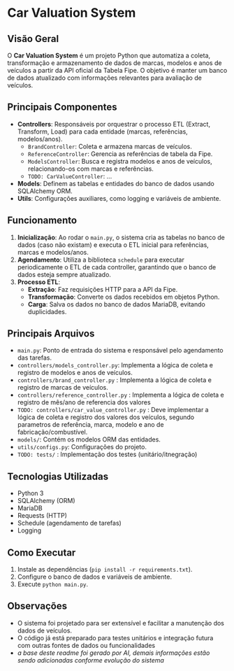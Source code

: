 # Car Valuation System

## Visão Geral

O **Car Valuation System** é um projeto Python que automatiza a coleta, transformação e armazenamento de dados de marcas, modelos e anos de veículos a partir da API oficial da Tabela Fipe. O objetivo é manter um banco de dados atualizado com informações relevantes para avaliação de veículos.

## Principais Componentes

- **Controllers**: Responsáveis por orquestrar o processo ETL (Extract, Transform, Load) para cada entidade (marcas, referências, modelos/anos).
  - `BrandController`: Coleta e armazena marcas de veículos.
  - `ReferenceController`: Gerencia as referências de tabela da Fipe.
  - `ModelsController`: Busca e registra modelos e anos de veículos, relacionando-os com marcas e referências.
  - `TODO: CarValueController`: ...
- **Models**: Definem as tabelas e entidades do banco de dados usando SQLAlchemy ORM.
- **Utils**: Configurações auxiliares, como logging e variáveis de ambiente.

## Funcionamento

1. **Inicialização**: Ao rodar o `main.py`, o sistema cria as tabelas no banco de dados (caso não existam) e executa o ETL inicial para referências, marcas e modelos/anos.
2. **Agendamento**: Utiliza a biblioteca `schedule` para executar periodicamente o ETL de cada controller, garantindo que o banco de dados esteja sempre atualizado.
3. **Processo ETL**:
   - **Extração**: Faz requisições HTTP para a API da Fipe.
   - **Transformação**: Converte os dados recebidos em objetos Python.
   - **Carga**: Salva os dados no banco de dados MariaDB, evitando duplicidades.

## Principais Arquivos

- `main.py`: Ponto de entrada do sistema e responsável pelo agendamento das tarefas.
- `controllers/models_controller.py`: Implementa a lógica de coleta e registro de modelos e anos de veículos.
- `controllers/brand_controller.py` : Implementa a lógica de coleta e registro de marcas de veículos.
- `controllers/reference_controller.py` : Implementa a lógica de coleta e registro de mês/ano de referencia dos valores
- `TODO: controllers/car_value_controller.py` : Deve implementar a lógica de coleta e registro dos valores dos veículos, segundo parametros de referência, marca, modelo e ano de fabricação/combustível.
- `models/`: Contém os modelos ORM das entidades.
- `utils/configs.py`: Configurações do projeto.
- `TODO: tests/` : Implementação dos testes (unitário/itnegração)

## Tecnologias Utilizadas

- Python 3
- SQLAlchemy (ORM)
- MariaDB
- Requests (HTTP)
- Schedule (agendamento de tarefas)
- Logging

## Como Executar

1. Instale as dependências (`pip install -r requirements.txt`).
2. Configure o banco de dados e variáveis de ambiente.
3. Execute `python main.py`.

## Observações

- O sistema foi projetado para ser extensível e facilitar a manutenção dos dados de veículos.
- O código já está preparado para testes unitários e integração futura com outras fontes de dados ou funcionalidades
- *a base deste readme foi gerado por AI, demais informações estão sendo adicionadas conforme evolução do sistema*